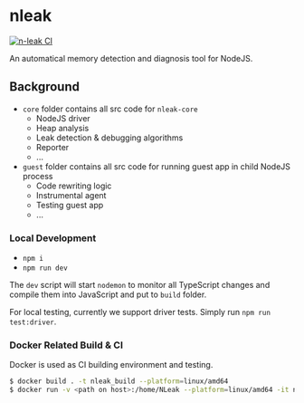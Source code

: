 # nleak

[![n-leak CI](https://github.com/nleak/n-leak/actions/workflows/n-leak.js.yml/badge.svg)](https://github.com/nleak/n-leak/actions/workflows/n-leak.js.yml)

An automatical memory detection and diagnosis tool for NodeJS.

## Background

- `core` folder contains all src code for `nleak-core`
    + NodeJS driver
    + Heap analysis
    + Leak detection & debugging algorithms
    + Reporter
    + ...
- `guest` folder contains all src code for running guest app in child NodeJS process
    + Code rewriting logic
    + Instrumental agent
    + Testing guest app
    + ...

### Local Development

- `npm i`
- `npm run dev`

The `dev` script will start `nodemon` to monitor all TypeScript changes and compile
them into JavaScript and put to `build` folder.

For local testing, currently we support driver tests. Simply run `npm run test:driver`.

### Docker Related Build & CI
Docker is used as CI building environment and testing.

```sh
$ docker build . -t nleak_build --platform=linux/amd64
$ docker run -v <path on host>:/home/NLeak --platform=linux/amd64 -it nleak_build:latest
```